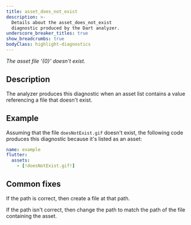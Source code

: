 ```yaml
---
title: asset_does_not_exist
description: >-
  Details about the asset_does_not_exist
  diagnostic produced by the Dart analyzer.
underscore_breaker_titles: true
show_breadcrumbs: true
bodyClass: highlight-diagnostics
---
```


_The asset file '{0}' doesn't exist._

## Description

The analyzer produces this diagnostic when an asset list contains a value
referencing a file that doesn't exist.

## Example

Assuming that the file `doesNotExist.gif` doesn't exist, the following code
produces this diagnostic because it's listed as an asset:

```yaml
name: example
flutter:
  assets:
    - [!doesNotExist.gif!]
```

## Common fixes

If the path is correct, then create a file at that path.

If the path isn't correct, then change the path to match the path of the
file containing the asset.
